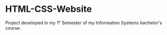 # HTML-CSS-Website
Project developed in my 1° Semester of my Information Systems bachelor's course.
